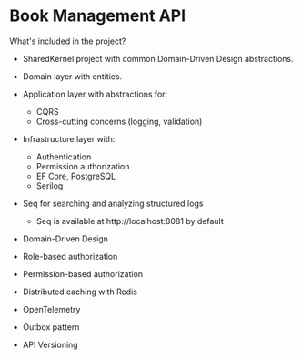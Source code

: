 # Book Management API

What's included in the project?

- SharedKernel project with common Domain-Driven Design abstractions.
- Domain layer with entities.
- Application layer with abstractions for:
  - CQRS
  - Cross-cutting concerns (logging, validation)
- Infrastructure layer with:
  - Authentication
  - Permission authorization
  - EF Core, PostgreSQL
  - Serilog
- Seq for searching and analyzing structured logs
  - Seq is available at http://localhost:8081 by default

- Domain-Driven Design
- Role-based authorization
- Permission-based authorization
- Distributed caching with Redis
- OpenTelemetry
- Outbox pattern
- API Versioning
